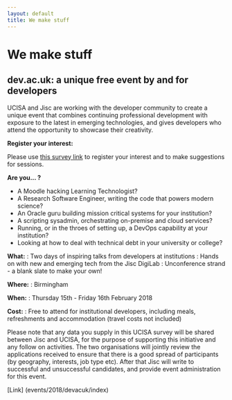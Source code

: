 ```yaml
---
layout: default
title: We make stuff
---
```

# We make stuff
## dev.ac.uk: a unique free event by and for developers

UCISA and Jisc are working with the developer community to create a unique event that combines continuing professional development with exposure to the latest in emerging technologies, and gives developers who attend the opportunity to showcase their creativity.
 
__Register your interest:__

Please use <a href="https://survey.vovici.com/se/31A1841621F17639">this survey link</a> to register your interest and to make suggestions for sessions.

__Are you... ?__
 * A Moodle hacking Learning Technologist?
 * A Research Software Engineer, writing the code that powers modern science?
 * An Oracle guru building mission critical systems for your institution?
 * A scripting sysadmin, orchestrating on-premise and cloud services?
 * Running, or in the throes of setting up, a DevOps capability at your institution?
 * Looking at how to deal with technical debt in your university or college?

__What:__
: Two days of inspiring talks from developers at institutions
: Hands on with new and emerging tech from the Jisc DigiLab
: Unconference strand - a blank slate to make your own!

__Where:__
: Birmingham

__When:__
: Thursday 15th - Friday 16th February 2018

__Cost:__
: Free to attend for institutional developers, including meals, refreshments and accommodation (travel costs not included)

Please note that any data you supply in this UCISA survey will be shared between Jisc and UCISA, for the purpose of supporting this initiative and any follow on activities.    The two organisations will jointly review the applications received to ensure that there is a good spread of participants (by geography, interests, job type etc).  After that Jisc will write to successful and unsuccessful candidates, and provide event administration for this event.

[Link] (events/2018/devacuk/index)

